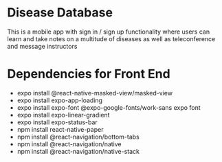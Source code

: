 # Disease Database
This is a mobile app with sign in / sign up functionality where users can learn and take notes on a multitude of diseases as well as teleconference and message instructors

# Dependencies for Front End
- expo install @react-native-masked-view/masked-view
- expo install expo-app-loading 
- expo install expo-font @expo-google-fonts/work-sans expo font
- expo install expo-linear-gradient
- expo install expo-status-bar
- npm install react-native-paper 
- npm install @react-navigation/bottom-tabs
- npm install @react-navigation/native
- npm install @react-navigation/native-stack
